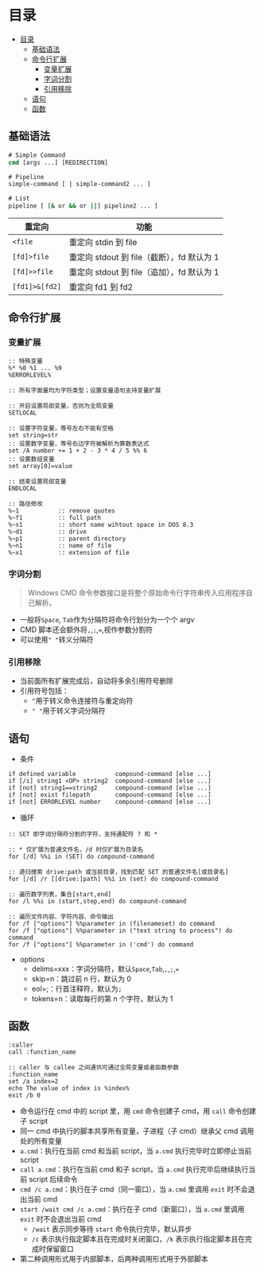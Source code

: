 # 目录

- [目录](#目录)
  - [基础语法](#基础语法)
  - [命令行扩展](#命令行扩展)
    - [变量扩展](#变量扩展)
    - [字词分割](#字词分割)
    - [引用移除](#引用移除)
  - [语句](#语句)
  - [函数](#函数)

## 基础语法

```cmd
# Simple Command
cmd [args ...] [REDIRECTION]

# Pipeline
simple-command [ | simple-command2 ... ]

# List
pipeline [ [& or && or ||] pipeline2 ... ]
```

| 重定向         | 功能                                       |
| -------------- | ------------------------------------------ |
| `<file`        | 重定向 stdin 到 file                       |
| `[fd]>file`    | 重定向 stdout 到 file（截断），fd 默认为 1 |
| `[fd]>>file`   | 重定向 stdout 到 file（追加），fd 默认为 1 |
| `[fd1]>&[fd2]` | 重定向 fd1 到 fd2                          |

## 命令行扩展

### 变量扩展

```batch
:: 特殊变量
%* %0 %1 ... %9
%ERRORLEVEL%

:: 所有字面量均为字符类型；设置变量语句支持变量扩展

:: 开启设置局部变量，否则为全局变量
SETLOCAL

:: 设置字符变量，等号左右不能有空格
set string=str
:: 设置数字变量，等号右边字符被解析为算数表达式
set /A number += 1 + 2 - 3 * 4 / 5 %% 6
:: 设置数组变量
set array[0]=value

:: 结束设置局部变量
ENDLOCAL

:: 路径修改
%~1           :: remove quotes
%~f1          :: full path
%~s1          :: short name wihtout space in DOS 8.3
%~d1          :: drive
%~p1          :: parent directory
%~n1          :: name of file
%~x1          :: extension of file
```

### 字词分割

> Windows CMD 命令参数接口是将整个原始命令行字符串传入应用程序自己解析。

- 一般将`Space`, `Tab`作为分隔符将命令行划分为一个个 argv
- CMD 脚本还会额外将`,`,`;`,`=`,视作参数分割符
- 可以使用`" "`转义分隔符

### 引用移除

- 当前面所有扩展完成后，自动将多余引用符号删除
- 引用符号包括：
  - `^`用于转义命令连接符与重定向符
  - `" "`用于转义字词分隔符

## 语句

- 条件

```batch
if defined variable           compound-command [else ...]
if [/i] string1 <OP> string2  compound-command [else ...]
if [not] string1==string2     compound-command [else ...]
if [not] exist filepath       compound-command [else ...]
if [not] ERRORLEVEL number    compound-command [else ...]
```

- 循环

```batch
:: SET 即字词分隔符分割的字符，支持通配符 ? 和 *

:: * 仅扩展为普通文件名，/d 时仅扩展为目录名
for [/d] %%i in (SET) do compound-command

:: 递归搜索 drive:path 或当前目录，找到匹配 SET 的普通文件名[或目录名]
for [/d] /r [[drive:]path] %%i in (set) do compound-command

:: 遍历数字列表，集合[start,end]
for /l %%i in (start,step,end) do compound-command

:: 遍历文件内容、字符内容、命令输出
for /f ["options"] %%parameter in (filenameset) do command
for /f ["options"] %%parameter in ("text string to process") do command
for /f ["options"] %%parameter in ('cmd') do command
```

- options
  - delims=xxx：字词分隔符，默认`Space`,`Tab`,`,`,`;`,`=`
  - skip=n：跳过前 n 行，默认为 0
  - eol=;：行首注释符，默认为`;`
  - tokens=n：读取每行的第 n 个字符，默认为 1

## 函数

```batch
:caller
call :function_name

:: caller 与 callee 之间通讯可通过全局变量或者函数参数
:function_name
set /a index=2
echo The value of index is %index%
exit /b 0
```

- 命令运行在 cmd 中的 script 里，用 `cmd` 命令创建子 cmd，用 `call` 命令创建子 script
- 同一 cmd 中执行的脚本共享所有变量，子进程（子 cmd）继承父 cmd 调用处的所有变量
- `a.cmd`：执行在当前 cmd 和当前 script，当 `a.cmd` 执行完毕时立即停止当前 script
- `call a.cmd`：执行在当前 cmd 和子 script，当 `a.cmd` 执行完毕后继续执行当前 script 后续命令
- `cmd /c a.cmd`：执行在子 cmd（同一窗口），当 `a.cmd` 里调用 `exit` 时不会退出当前 cmd
- `start /wait cmd /c a.cmd`：执行在子 cmd（新窗口），当 `a.cmd` 里调用 `exit` 时不会退出当前 cmd
  - `/wait` 表示同步等待 `start` 命令执行完毕，默认异步
  - `/c` 表示执行指定脚本且在完成时关闭窗口，`/k` 表示执行指定脚本且在完成时保留窗口
- 第二种调用形式用于内部脚本，后两种调用形式用于外部脚本

